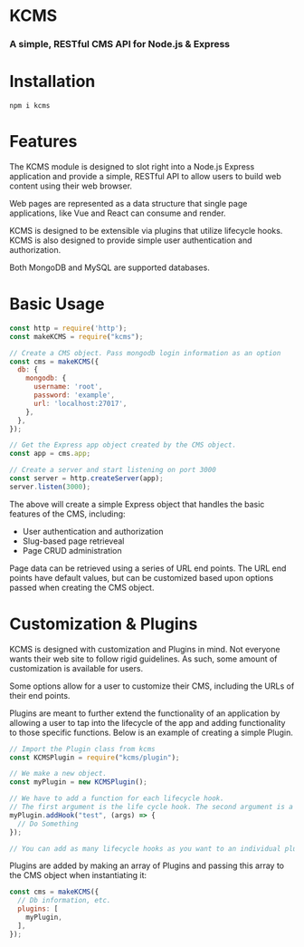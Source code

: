 # KCMS

### A simple, RESTful CMS API for Node.js & Express

# Installation

```
npm i kcms
```

# Features

The KCMS module is designed to slot right into a Node.js Express application and provide a simple, RESTful API to allow users to build web content using their web browser.

Web pages are represented as a data structure that single page applications, like Vue and React can consume and render.

KCMS is designed to be extensible via plugins that utilize lifecycle hooks. KCMS is also designed to provide simple user authentication and authorization.

Both MongoDB and MySQL are supported databases.

# Basic Usage

```js
const http = require('http');
const makeKCMS = require("kcms");

// Create a CMS object. Pass mongodb login information as an option
const cms = makeKCMS({
  db: {
    mongodb: {
      username: 'root',
      password: 'example',
      url: 'localhost:27017',
    },
  },
});

// Get the Express app object created by the CMS object.
const app = cms.app;

// Create a server and start listening on port 3000
const server = http.createServer(app);
server.listen(3000);
```

The above will create a simple Express object that handles the basic features of the CMS, including:

* User authentication and authorization
* Slug-based page retrieveal
* Page CRUD administration

Page data can be retrieved using a series of URL end points. The URL end points have default values, but can be customized based upon options passed when creating the CMS object.

# Customization & Plugins

KCMS is designed with customization and Plugins in mind. Not everyone wants their web site to follow rigid guidelines. As such, some amount of customization is available for users.

Some options allow for a user to customize their CMS, including the URLs of their end points.

Plugins are meant to further extend the functionality of an application by allowing a user to tap into the lifecycle of the app and adding functionality to those specific functions. Below is an example of creating a simple Plugin.

```js
// Import the Plugin class from kcms
const KCMSPlugin = require("kcms/plugin");

// We make a new object.
const myPlugin = new KCMSPlugin();

// We have to add a function for each lifecycle hook.
// The first argument is the life cycle hook. The second argument is a function that performs an action.
myPlugin.addHook("test", (args) => {
  // Do Something
});

// You can add as many lifecycle hooks as you want to an individual plugin
```

Plugins are added by making an array of Plugins and passing this array to the CMS object when instantiating it:

```js
const cms = makeKCMS({
  // Db information, etc.
  plugins: [
    myPlugin,
  ],
});
```